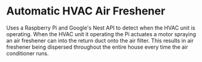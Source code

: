 # Automatic HVAC Air Freshener

<p>Uses a Raspberry Pi and Google's Nest API to detect when the HVAC unit is operating. When the HVAC unit it operating the Pi actuates
 a motor spraying an air freshener can into the return duct onto the air filter. This results in air freshener being dispersed throughout
 the entire house every time the air conditioner runs.</p>
 
 
